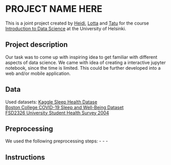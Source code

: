 # PROJECT NAME HERE 

This is a joint project created by [Heidi](https://github.com/heksaani), [Lotta](https://github.com/LottaPol) and [Tatu](https://github.com/tlinnala) for the course [Introduction to Data Science](https://studies.helsinki.fi/kurssit/opintojakso/hy-CU-118209216-2021-08-01) at the University of Helsinki.

## Project description
Our task was to come up with inspiring idea to get familiar with different aspects of data science. We came with idea of creating a interactive jupyter notebook, since the time is limited. This could be further developed into a web and/or mobile application.

## Data
Used datasets: 
[Kaggle Sleep Health Datase ](https://www.kaggle.com/datasets/uom190346a/sleep-health-and-lifestyle-dataset/data) <br>
[Boston College COVID-19 Sleep and Well-Being Dataset](https://osf.io/gpxwa/?view_only=) <br>
[FSD2326 University Student Health Survey 2004](https://urn.fi/urn:nbn:fi:fsd:T-FSD2326) <br>

## Preprocessing
We used the following preprocessing steps:
    -
    -
    -
## Instructions
